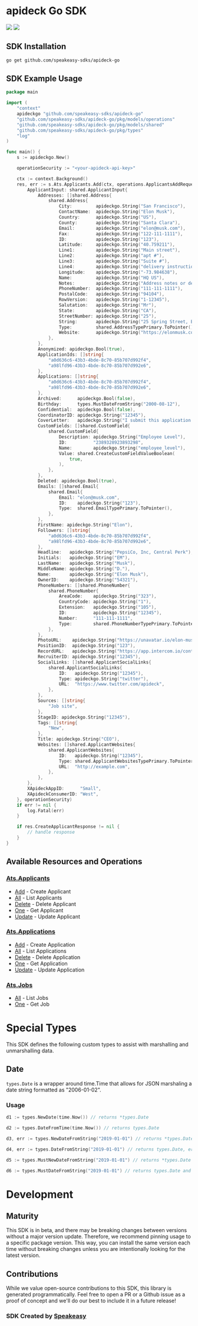 # apideck Go SDK 

<div align="left">
    <a href="https://speakeasyapi.dev/"><img src="https://custom-icon-badges.demolab.com/badge/-Built%20By%20Speakeasy-212015?style=for-the-badge&logoColor=FBE331&logo=speakeasy&labelColor=545454" /></a>
    <a href="https://github.com/speakeasy-sdks/apideck-sample-sdk.git/actions"><img src="https://img.shields.io/github/actions/workflow/status/speakeasy-sdks/apideck-sample-sdk/speakeasy_sdk_generation.yml?style=for-the-badge" /></a>
    
</div>

<!-- Start SDK Installation -->
## SDK Installation

```bash
go get github.com/speakeasy-sdks/apideck-go
```
<!-- End SDK Installation -->

## SDK Example Usage
<!-- Start SDK Example Usage -->
```go
package main

import (
	"context"
	apideckgo "github.com/speakeasy-sdks/apideck-go"
	"github.com/speakeasy-sdks/apideck-go/pkg/models/operations"
	"github.com/speakeasy-sdks/apideck-go/pkg/models/shared"
	"github.com/speakeasy-sdks/apideck-go/pkg/types"
	"log"
)

func main() {
	s := apideckgo.New()

	operationSecurity := "<your-apideck-api-key>"

	ctx := context.Background()
	res, err := s.Ats.Applicants.Add(ctx, operations.ApplicantsAddRequest{
		ApplicantInput: shared.ApplicantInput{
			Addresses: []shared.Address{
				shared.Address{
					City:         apideckgo.String("San Francisco"),
					ContactName:  apideckgo.String("Elon Musk"),
					Country:      apideckgo.String("US"),
					County:       apideckgo.String("Santa Clara"),
					Email:        apideckgo.String("elon@musk.com"),
					Fax:          apideckgo.String("122-111-1111"),
					ID:           apideckgo.String("123"),
					Latitude:     apideckgo.String("40.759211"),
					Line1:        apideckgo.String("Main street"),
					Line2:        apideckgo.String("apt #"),
					Line3:        apideckgo.String("Suite #"),
					Line4:        apideckgo.String("delivery instructions"),
					Longitude:    apideckgo.String("-73.984638"),
					Name:         apideckgo.String("HQ US"),
					Notes:        apideckgo.String("Address notes or delivery instructions."),
					PhoneNumber:  apideckgo.String("111-111-1111"),
					PostalCode:   apideckgo.String("94104"),
					RowVersion:   apideckgo.String("1-12345"),
					Salutation:   apideckgo.String("Mr"),
					State:        apideckgo.String("CA"),
					StreetNumber: apideckgo.String("25"),
					String:       apideckgo.String("25 Spring Street, Blackburn, VIC 3130"),
					Type:         shared.AddressTypePrimary.ToPointer(),
					Website:      apideckgo.String("https://elonmusk.com"),
				},
			},
			Anonymized: apideckgo.Bool(true),
			ApplicationIds: []string{
				"a0d636c6-43b3-4bde-8c70-85b707d992f4",
				"a98lfd96-43b3-4bde-8c70-85b707d992e6",
			},
			Applications: []string{
				"a0d636c6-43b3-4bde-8c70-85b707d992f4",
				"a98lfd96-43b3-4bde-8c70-85b707d992e6",
			},
			Archived:      apideckgo.Bool(false),
			Birthday:      types.MustDateFromString("2000-08-12"),
			Confidential:  apideckgo.Bool(false),
			CoordinatorID: apideckgo.String("12345"),
			CoverLetter:   apideckgo.String("I submit this application to express my sincere interest in the API developer position. In the previous role, I was responsible for leadership and ..."),
			CustomFields: []shared.CustomField{
				shared.CustomField{
					Description: apideckgo.String("Employee Level"),
					ID:          "2389328923893298",
					Name:        apideckgo.String("employee_level"),
					Value: shared.CreateCustomFieldValueBoolean(
						true,
					),
				},
			},
			Deleted: apideckgo.Bool(true),
			Emails: []shared.Email{
				shared.Email{
					Email: "elon@musk.com",
					ID:    apideckgo.String("123"),
					Type:  shared.EmailTypePrimary.ToPointer(),
				},
			},
			FirstName: apideckgo.String("Elon"),
			Followers: []string{
				"a0d636c6-43b3-4bde-8c70-85b707d992f4",
				"a98lfd96-43b3-4bde-8c70-85b707d992e6",
			},
			Headline:   apideckgo.String("PepsiCo, Inc, Central Perk"),
			Initials:   apideckgo.String("EM"),
			LastName:   apideckgo.String("Musk"),
			MiddleName: apideckgo.String("D."),
			Name:       apideckgo.String("Elon Musk"),
			OwnerID:    apideckgo.String("54321"),
			PhoneNumbers: []shared.PhoneNumber{
				shared.PhoneNumber{
					AreaCode:    apideckgo.String("323"),
					CountryCode: apideckgo.String("1"),
					Extension:   apideckgo.String("105"),
					ID:          apideckgo.String("12345"),
					Number:      "111-111-1111",
					Type:        shared.PhoneNumberTypePrimary.ToPointer(),
				},
			},
			PhotoURL:    apideckgo.String("https://unavatar.io/elon-musk"),
			PositionID:  apideckgo.String("123"),
			RecordURL:   apideckgo.String("https://app.intercom.io/contacts/12345"),
			RecruiterID: apideckgo.String("12345"),
			SocialLinks: []shared.ApplicantSocialLinks{
				shared.ApplicantSocialLinks{
					ID:   apideckgo.String("12345"),
					Type: apideckgo.String("twitter"),
					URL:  "https://www.twitter.com/apideck",
				},
			},
			Sources: []string{
				"Job site",
			},
			StageID: apideckgo.String("12345"),
			Tags: []string{
				"New",
			},
			Title: apideckgo.String("CEO"),
			Websites: []shared.ApplicantWebsites{
				shared.ApplicantWebsites{
					ID:   apideckgo.String("12345"),
					Type: shared.ApplicantWebsitesTypePrimary.ToPointer(),
					URL:  "http://example.com",
				},
			},
		},
		XApideckAppID:      "Small",
		XApideckConsumerID: "West",
	}, operationSecurity)
	if err != nil {
		log.Fatal(err)
	}

	if res.CreateApplicantResponse != nil {
		// handle response
	}
}

```
<!-- End SDK Example Usage -->

<!-- Start SDK Available Operations -->
## Available Resources and Operations



### [Ats.Applicants](docs/sdks/atsapplicants/README.md)

* [Add](docs/sdks/atsapplicants/README.md#add) - Create Applicant
* [All](docs/sdks/atsapplicants/README.md#all) - List Applicants
* [Delete](docs/sdks/atsapplicants/README.md#delete) - Delete Applicant
* [One](docs/sdks/atsapplicants/README.md#one) - Get Applicant
* [Update](docs/sdks/atsapplicants/README.md#update) - Update Applicant

### [Ats.Applications](docs/sdks/atsapplications/README.md)

* [Add](docs/sdks/atsapplications/README.md#add) - Create Application
* [All](docs/sdks/atsapplications/README.md#all) - List Applications
* [Delete](docs/sdks/atsapplications/README.md#delete) - Delete Application
* [One](docs/sdks/atsapplications/README.md#one) - Get Application
* [Update](docs/sdks/atsapplications/README.md#update) - Update Application

### [Ats.Jobs](docs/sdks/atsjobs/README.md)

* [All](docs/sdks/atsjobs/README.md#all) - List Jobs
* [One](docs/sdks/atsjobs/README.md#one) - Get Job
<!-- End SDK Available Operations -->

<!-- Start Dev Containers -->

<!-- End Dev Containers -->

<!-- Start Go Types -->
# Special Types

This SDK defines the following custom types to assist with marshalling and unmarshalling data.

## Date

`types.Date` is a wrapper around time.Time that allows for JSON marshaling a date string formatted as "2006-01-02".

### Usage

```go
d1 := types.NewDate(time.Now()) // returns *types.Date

d2 := types.DateFromTime(time.Now()) // returns types.Date

d3, err := types.NewDateFromString("2019-01-01") // returns *types.Date, error

d4, err := types.DateFromString("2019-01-01") // returns types.Date, error

d5 := types.MustNewDateFromString("2019-01-01") // returns *types.Date and panics on error

d6 := types.MustDateFromString("2019-01-01") // returns types.Date and panics on error
```
<!-- End Go Types -->

<!-- Placeholder for Future Speakeasy SDK Sections -->

# Development

## Maturity

This SDK is in beta, and there may be breaking changes between versions without a major version update. Therefore, we recommend pinning usage
to a specific package version. This way, you can install the same version each time without breaking changes unless you are intentionally
looking for the latest version.

## Contributions

While we value open-source contributions to this SDK, this library is generated programmatically.
Feel free to open a PR or a Github issue as a proof of concept and we'll do our best to include it in a future release!

### SDK Created by [Speakeasy](https://docs.speakeasyapi.dev/docs/using-speakeasy/client-sdks)
